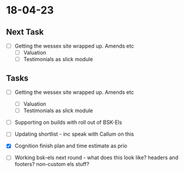 # 18-04-23

## Next Task
- [ ] Getting the wessex site wrapped up. Amends etc
  - [ ] Valuation
  - [ ] Testimonials as slick module

## Tasks

- [ ] Getting the wessex site wrapped up. Amends etc
  - [ ] Valuation
  - [ ] Testimonials as slick module

- [ ] Supporting on builds with roll out of BSK-Els

- [ ] Updating shortlist - inc speak with Callum on this
- [x] Cognition finish plan and time estimate as prio
- [ ] Working bsk-els next round - what does this look like? headers and footers? non-custom els stuff?